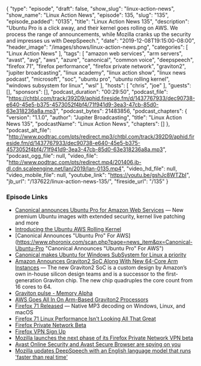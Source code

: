 {
  "type": "episode",
  "draft": false,
  "show_slug": "linux-action-news",
  "show_name": "Linux Action News",
  "episode": 135,
  "slug": "135",
  "episode_padded": "0135",
  "title": "Linux Action News 135",
  "description": "Ubuntu Pro is a click away, and their kernel goes rolling on AWS. We process the range of announcements, while Mozilla cranks up the security and impresses us with DeepSpeech.",
  "date": "2019-12-08T19:15:00-08:00",
  "header_image": "/images/shows/linux-action-news.png",
  "categories": [
    "Linux Action News"
  ],
  "tags": [
    "amazon web services",
    "arm servers",
    "avast",
    "avg",
    "aws",
    "azure",
    "canonical",
    "common voice",
    "deepspeech",
    "firefox 71",
    "firefox performance",
    "firefox private network",
    "graviton2",
    "jupiter broadcasting",
    "linux academy",
    "linux action show",
    "linux news podcast",
    "microsoft",
    "soc",
    "ubuntu pro",
    "ubuntu rolling kernel",
    "windows subsystem for linux",
    "wsl"
  ],
  "hosts": [
    "chris",
    "joe"
  ],
  "guests": [],
  "sponsors": [],
  "podcast_duration": "00:29:50",
  "podcast_file": "https://chtbl.com/track/392D9/aphid.fireside.fm/d/1437767933/dec90738-e640-45e5-b375-4573052f4bf4/71f941d9-3ea3-47cb-85d0-63e318236a8a.mp3",
  "podcast_bytes": 21483856,
  "podcast_chapters": {
    "version": "1.1.0",
    "author": "Jupiter Broadcasting",
    "title": "Linux Action News 135",
    "podcastName": "Linux Action News",
    "chapters": []
  },
  "podcast_alt_file": "http://www.podtrac.com/pts/redirect.mp3/chtbl.com/track/392D9/aphid.fireside.fm/d/1437767933/dec90738-e640-45e5-b375-4573052f4bf4/71f941d9-3ea3-47cb-85d0-63e318236a8a.mp3",
  "podcast_ogg_file": null,
  "video_file": "http://www.podtrac.com/pts/redirect.mp4/201406.jb-dl.cdn.scaleengine.net/lan/2019/lan-0135.mp4",
  "video_hd_file": null,
  "video_mobile_file": null,
  "youtube_link": "https://youtu.be/gshJc8WTZbI",
  "jb_url": "/137622/linux-action-news-135/",
  "fireside_url": "/135"
}


### Episode Links

  * [Canonical announces Ubuntu Pro for Amazon Web Services](https://ubuntu.com/blog/canonical-announces-ubuntu-pro-for-amazon-web-services "Canonical announces Ubuntu Pro for Amazon Web Services") — New premium Ubuntu images with extended security, kernel live patching and more
  * [Introducing the Ubuntu AWS Rolling Kernel](https://ubuntu.com/blog/introducing-the-ubuntu-aws-rolling-kernel "Introducing the Ubuntu AWS Rolling Kernel")
  * [Canonical Announces "Ubuntu Pro" For AWS](https://www.phoronix.com/scan.php?page=news_item&px=Canonical-Ubuntu-Pro "Canonical Announces "Ubuntu Pro" For AWS")
  * [Canonical makes Ubuntu for Windows SubSystem for Linux a priority](https://www.zdnet.com/article/canonical-makes-ubuntu-for-windows-subsystem-for-linux-a-priority/ "Canonical makes Ubuntu for Windows SubSystem for Linux a priority")
  * [Amazon Announces Graviton2 SoC Along With New 64-Core Arm Instances](https://www.anandtech.com/show/15189/amazon-announces-graviton2-soc-along-with-new-aws-instances-64core-arm-with-large-performance-uplifts "Amazon Announces Graviton2 SoC Along With New 64-Core Arm Instances") — The new Graviton2 SoC is a custom design by Amazon’s own in-house silicon design teams and is a successor to the first-generation Graviton chip. The new chip quadruples the core count from 16 cores to 64.
  * [Graviton pulse - Memory Alpha](https://memory-alpha.fandom.com/wiki/Graviton_pulse "Graviton pulse - Memory Alpha")
  * [AWS Goes All In On Arm-Based Graviton2 Processors](https://www.forbes.com/sites/moorinsights/2019/12/03/aws-goes-all-in-on-arm-based-graviton2-processors-with-ec2-6th-gen-instances/#4ba55d1a2c89 "AWS Goes All In On Arm-Based Graviton2 Processors")
  * [Firefox 71 Released](https://www.mozilla.org/en-US/firefox/71.0/releasenotes/ "Firefox 71 Released") — Native MP3 decoding on Windows, Linux, and macOS
  * [Firefox 71 Linux Performance Isn't Looking All That Great](https://www.phoronix.com/scan.php?page=news_item&px=Firefox-71-Performance "Firefox 71 Linux Performance Isn't Looking All That Great")
  * [Firefox Private Network Beta](https://fpn.firefox.com/ "Firefox Private Network Beta")
  * [Firefox VPN Sign Up](https://fpn.firefox.com/vpn "Firefox VPN Sign Up")
  * [Mozilla launches the next phase of its Firefox Private Network VPN beta](https://techcrunch.com/2019/12/03/mozilla-launches-the-next-beta-phase-of-its-firefox-private-network-vpn/ "Mozilla launches the next phase of its Firefox Private Network VPN beta")
  * [Avast Online Security and Avast Secure Browser are spying on you](https://palant.de/2019/10/28/avast-online-security-and-avast-secure-browser-are-spying-on-you/ "Avast Online Security and Avast Secure Browser are spying on you")
  * [Mozilla updates DeepSpeech with an English language model that runs 'faster than real time'](https://venturebeat.com/2019/12/05/mozilla-updates-deepspeech-with-an-english-language-model-that-runs-faster-than-real-time/ "Mozilla updates DeepSpeech with an English language model that runs 'faster than real time'")


